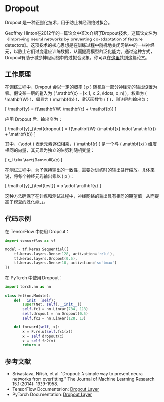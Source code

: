 # Dropout

Dropout 是一种正则化技术，用于防止神经网络过拟合。

Geoffrey Hinton在2012年的一篇论文中首次介绍了Dropout技术，这篇论文名为《Improving neural networks by preventing co-adaptation of feature detectors》。这项技术的核心思想是在训练过程中随机地关闭网络中的一些神经元，以防止它们过度适应训练数据，从而提高模型的泛化能力。通过这种方式，Dropout有助于减少神经网络中的过拟合现象。你可以在[这里](https://arxiv.org/abs/1207.0580)找到这篇论文。
## 工作原理

在训练过程中，Dropout 会以一定的概率 \( p \) 随机将一部分神经元的输出设置为零。假设某一层的输入为 \( \mathbf{x} = [x_1, x_2, \ldots, x_n] \)，权重为 \( \mathbf{W} \)，偏置为 \( \mathbf{b} \)，激活函数为 \( f \)，则该层的输出为：

\[ \mathbf{y} = f(\mathbf{W} \mathbf{x} + \mathbf{b}) \]

应用 Dropout 后，输出变为：

\[ \mathbf{y}_{\text{dropout}} = f(\mathbf{W} (\mathbf{x} \odot \mathbf{r}) + \mathbf{b}) \]

其中，\( \odot \) 表示元素逐位相乘，\( \mathbf{r} \) 是一个与 \( \mathbf{x} \) 维度相同的向量，其元素为独立的伯努利随机变量：

\[ r_i \sim \text{Bernoulli}(p) \]

在测试过程中，为了保持输出的一致性，需要对训练时的输出进行缩放。具体来说，将每个神经元的输出乘以 \( p \)：

\[ \mathbf{y}_{\text{test}} = p \cdot \mathbf{y} \]

这种方法确保了在训练和测试过程中，神经网络的输出具有相同的期望值，从而提高了模型的泛化能力。
## 代码示例

在 TensorFlow 中使用 Dropout：

```python
import tensorflow as tf

model = tf.keras.Sequential([
    tf.keras.layers.Dense(128, activation='relu'),
    tf.keras.layers.Dropout(0.5),
    tf.keras.layers.Dense(10, activation='softmax')
])
```

在 PyTorch 中使用 Dropout：

```python
import torch.nn as nn

class Net(nn.Module):
    def __init__(self):
        super(Net, self).__init__()
        self.fc1 = nn.Linear(784, 128)
        self.dropout = nn.Dropout(0.5)
        self.fc2 = nn.Linear(128, 10)

    def forward(self, x):
        x = F.relu(self.fc1(x))
        x = self.dropout(x)
        x = self.fc2(x)
        return x
```

## 参考文献

- Srivastava, Nitish, et al. "Dropout: A simple way to prevent neural networks from overfitting." The Journal of Machine Learning Research 15.1 (2014): 1929-1958.
- TensorFlow Documentation: [Dropout Layer](https://www.tensorflow.org/api_docs/python/tf/keras/layers/Dropout)
- PyTorch Documentation: [Dropout Layer](https://pytorch.org/docs/stable/generated/torch.nn.Dropout.html)
